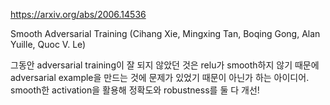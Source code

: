 https://arxiv.org/abs/2006.14536

Smooth Adversarial Training (Cihang Xie, Mingxing Tan, Boqing Gong, Alan Yuille, Quoc V. Le)

그동안 adversarial training이 잘 되지 않았던 것은 relu가 smooth하지 않기 때문에 adversarial example을 만드는 것에 문제가 있었기 때문이 아닌가 하는 아이디어. smooth한 activation을 활용해 정확도와 robustness를 둘 다 개선!